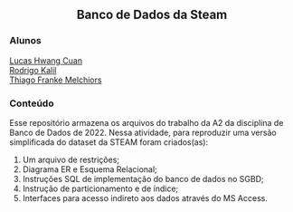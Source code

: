 <h2 align = "center" >Banco de Dados da Steam</h2>

<h3> Alunos </h3>

<a href = "https://github.com/Lhc128"> Lucas Hwang Cuan <a/>
<br>
<a href = "https://github.com/Superalien10"> Rodrigo Kalil <a/>
<br>
<a href = "https://github.com/TFrankeM"> Thiago Franke Melchiors <a/>
  
<h3> Conteúdo </h3>

Esse repositório armazena os arquivos do trabalho da A2 da disciplina de Banco de Dados de 2022. Nessa atividade, para reproduzir uma versão simplificada do dataset da STEAM foram criados(as):
<ol>
<li>Um arquivo de restrições;</li>
<li>Diagrama ER e Esquema Relacional;</li>
<li>Instruções SQL de implementação do banco de dados no SGBD;</li>
<li>Instrução de particionamento e de índice;</li>
<li>Interfaces para acesso indireto aos dados através do MS Access.</li>
</ol>

